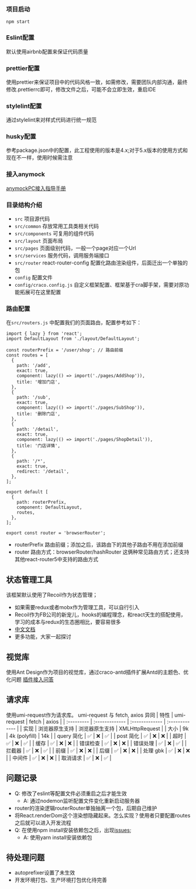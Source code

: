 ### 项目启动
`npm start`
### Eslint配置
默认使用airbnb配置来保证代码质量

### prettier配置
使用prettier来保证项目中的代码风格一致，如需修改，需要团队内部沟通，最终修改.prettierrc即可，修改文件之后，可能不会立即生效，重启IDE

### stylelint配置
通过stylelint来对样式代码进行统一规范

### husky配置
参考package.json中的配置，此工程使用的版本是4.x;对于5.x版本的使用方式和现在不一样，使用时候需注意

### 接入anymock
[anymockPC接入指导手册](https://www.yuque.com/anymock/docs/chrome)


### 目录结构介绍
- `src` 项目源代码
- `src/common` 存放常用工具类相关代码
- `src/components` 可复用的组件代码
- `src/layout` 页面布局
- `src/pages` 页面级别代码，一般一个page对应一个Url
- `src/services` 服务代码，调用服务端接口
- `src/router` react-router-config 配置化路由渲染组件，后面迁出一个单独的包
- `config` 配置文件
- `config/craco.config.js` 自定义框架配置、框架基于cra脚手架，需要对原功能拓展可在这里配置


### 路由配置
在`src/routers.js` 中配置我们的页面路由，配置参考如下：
```
import { lazy } from 'react';
import DefaultLayout from './layout/DefaultLayout';

const routerPrefix = '/user/shop'; // 路由前缀
const routes = [
  {
    path: '/add',
    exact: true,
    component: lazy(() => import('./pages/AddShop')),
    title: '增加门店',
  },
  {
    path: '/sub',
    exact: true,
    component: lazy(() => import('./pages/SubShop')),
    title: '删除门店',
  },
  {
    path: '/detail',
    exact: true,
    component: lazy(() => import('./pages/ShopDetail')),
    title: '门店详情',
  },
  {
    path: '/*',
    exact: true,
    redirect: '/detail',
  },
];

export default [
  {
    path: routerPrefix,
    component: DefaultLayout,
    routes,
  },
];

export const router = 'browserRouter';
```
- routerPrefix 路由前缀；添加之后，该路由下的其他子路由不用在添加前缀
- router 路由方式：browserRouter/hashRouter 这俩种常见路由方式；还支持其他react-router5中支持的路由方式


## 状态管理工具
该框架默认使用了Recoil作为状态管理；
- 如果需要redux或者mobx作为管理工具，可以自行引入
- Recoil作为FB公司的新宠儿，hooks的编程理念，和react天生的搭配使用，学习的成本与redux的生态圈相比，要容易很多
- [中文文档](https://www.recoiljs.cn/)
- 更多功能，大家一起探讨

## 视觉库
使用Ant Design作为项目的视觉库，通过craco-antd插件扩展Antd的主题色、优化问题
[插件接入问答](https://github.com/DocSpring/craco-antd)

## 请求库
使用umi-request作为请求库。
umi-request 与 fetch, axios 异同
| 特性       | umi-request    | fetch          | axios          |
| :--------- | :------------- | :------------- | :------------- |
| 实现       | 浏览器原生支持 | 浏览器原生支持 | XMLHttpRequest |
| 大小       | 9k             | 4k (polyfill)  | 14k            |
| query 简化 | ✅             | ❌             | ✅             |
| post 简化  | ✅             | ❌             | ❌             |
| 超时       | ✅             | ❌             | ✅             |
| 缓存       | ✅             | ❌             | ❌             |
| 错误检查   | ✅             | ❌             | ❌             |
| 错误处理   | ✅             | ❌             | ✅             |
| 拦截器     | ✅             | ❌             | ✅             |
| 前缀       | ✅             | ❌             | ❌             |
| 后缀       | ✅             | ❌             | ❌             |
| 处理 gbk   | ✅             | ❌             | ❌             |
| 中间件     | ✅             | ❌             | ❌             |
| 取消请求   | ✅             | ❌             | ✅             |

## 问题记录
- Q: 修改了eslint等配置文件必须重启之后才能生效
  - A: 通过nodemon监听配置文件变化重新启动服务器
- router的渲染逻辑routerRouter单独抽离一个包，后期自己维护
- 将React.renderDom这个渲染想隐藏起来。怎么实现？使用者只要配置routes之后就可以进入开发流程
- Q: 在使用npm install安装依赖包之后，出现[issues](https://github.com/DocSpring/craco-less/issues/30);
  - A: 使用yarn install安装依赖包


##  待处理问题
- autoprefixer设置了未生效
- 开发环境打包、生产环境打包优化待完善